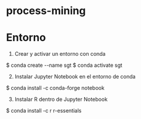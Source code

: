 # process-mining

# Entorno

1. Crear y activar un entorno con conda

  $ conda create --name sgt
  $ conda activate sgt
  
2. Instalar Jupyter Notebook en el entorno de conda  

  $ conda install -c conda-forge notebook
  
3. Instalar R dentro de Jupyter Notebook

  $ conda install -c r r-essentials
